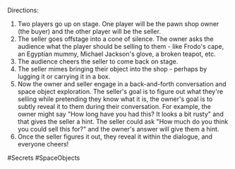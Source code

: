Directions:
1. Two players go up on stage. One player will be the pawn shop owner (the buyer) and the other player will be the seller. 
2. The seller goes offstage into a cone of silence. The owner asks the audience what the player should be selling to them - like Frodo's cape, an Egyptian mummy, Michael Jackson's glove, a broken teapot, etc.
3. The audience cheers the seller to come back on stage. 
4. The seller mimes bringing their object into the shop - perhaps by lugging it or carrying it in a box. 
5. Now the owner and seller engage in a back-and-forth conversation and space object exploration. The seller's goal is to figure out what they're selling while pretending they know what it is, the owner's goal is to subtly reveal it to them during their conversation. For example, the owner might say "How long have you had this? It looks a bit rusty" and that gives the seller a hint. The seller could ask "How much do you think you could sell this for?" and the owner's answer will give them a hint.
6. Once the seller figures it out, they reveal it within the dialogue, and everyone cheers!

#Secrets #SpaceObjects